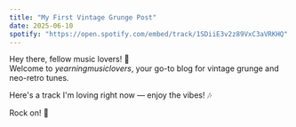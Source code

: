 ```yaml
---
title: "My First Vintage Grunge Post"
date: 2025-06-10
spotify: "https://open.spotify.com/embed/track/1SDiiE3v2z89VxC3aVRKHQ"
---
```


Hey there, fellow music lovers! 🎸  
Welcome to *yearningmusiclovers*, your go-to blog for vintage grunge and neo-retro tunes.

Here's a track I'm loving right now — enjoy the vibes! 🎶

Rock on! 🤘

